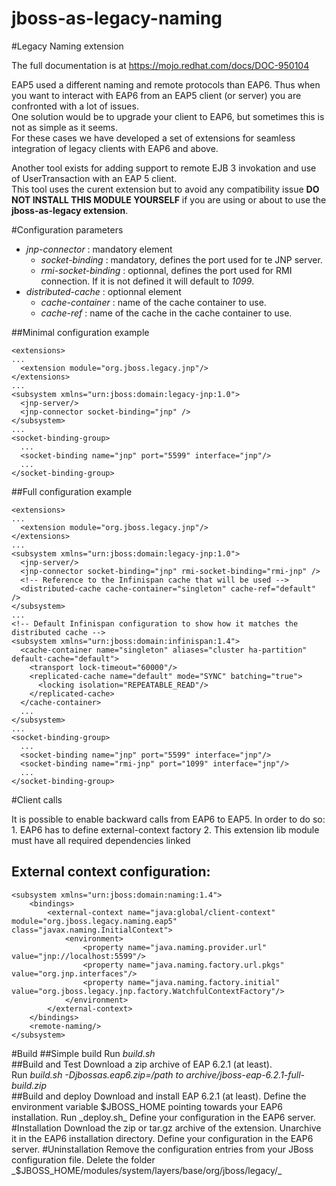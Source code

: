 jboss-as-legacy-naming
======================

#Legacy Naming extension

The full documentation is at https://mojo.redhat.com/docs/DOC-950104

EAP5 used a different naming and remote protocols than EAP6. 
Thus when you want to interact with EAP6 from an EAP5 client (or server) you are confronted with a lot of issues.  
One solution would be to upgrade your client to EAP6, but sometimes this is not as simple as it seems.  
For these cases we have developed a set of extensions for seamless integration of legacy clients with EAP6 and above.  
<!--This extension is there to facilitate the migration from EAP 5 to EAP6, as such it is supported only as long as EAP 5 support last.  
_Being a migration tool there won't be any backport, only the latest greatest version (so no backports) is supported within the same lifecycle as EAP 5.3_.-->

Another tool exists for adding support to remote EJB 3 invokation and use of UserTransaction with an EAP 5 client.  
This tool uses the curent extension but to avoid any compatibility issue **DO NOT INSTALL THIS MODULE YOURSELF** if you are using or about to use the 
**jboss-as-legacy extension**.

#Configuration parameters
 - *jnp-connector* : mandatory element
    - _socket-binding_ : mandatory, defines the port used for te JNP server.
    - _rmi-socket-binding_ : optionnal, defines the port used for RMI connection. If it is not defined it will default to *1099*.
 - *distributed-cache* : optionnal element
    - _cache-container_ : name of the cache container to use.
    - _cache-ref_ : name of the cache in the cache container to use.

##Minimal configuration example

    <extensions>  
    ...  
      <extension module="org.jboss.legacy.jnp"/>  
    </extensions>  
    ...  
    <subsystem xmlns="urn:jboss:domain:legacy-jnp:1.0">  
      <jnp-server/>  
      <jnp-connector socket-binding="jnp" />
    </subsystem>    
    ...  
    <socket-binding-group>  
      ...  
      <socket-binding name="jnp" port="5599" interface="jnp"/>  
      ...  
    </socket-binding-group> 

##Full configuration example

    <extensions>  
    ...  
      <extension module="org.jboss.legacy.jnp"/>  
    </extensions>  
    ...  
    <subsystem xmlns="urn:jboss:domain:legacy-jnp:1.0">  
      <jnp-server/>  
      <jnp-connector socket-binding="jnp" rmi-socket-binding="rmi-jnp" />
      <!-- Reference to the Infinispan cache that will be used -->
      <distributed-cache cache-container="singleton" cache-ref="default" />  
    </subsystem>
    ...
    <!-- Default Infinispan configuration to show how it matches the distributed cache -->  
    <subsystem xmlns="urn:jboss:domain:infinispan:1.4">  
      <cache-container name="singleton" aliases="cluster ha-partition" default-cache="default">  
        <transport lock-timeout="60000"/>  
        <replicated-cache name="default" mode="SYNC" batching="true">  
          <locking isolation="REPEATABLE_READ"/>  
        </replicated-cache>  
      </cache-container>  
      ...  
    </subsystem>  
    ...  
    <socket-binding-group>  
      ...  
      <socket-binding name="jnp" port="5599" interface="jnp"/>  
      <socket-binding name="rmi-jnp" port="1099" interface="jnp"/>  
      ...  
    </socket-binding-group> 

#Client calls

It is possible to enable backward calls from EAP6 to EAP5. In order to do so:
    1. EAP6 has to define external-context factory
    2. This extension lib module must have all required dependencies linked
    
## External context configuration:
    <subsystem xmlns="urn:jboss:domain:naming:1.4">
        <bindings>
            <external-context name="java:global/client-context" module="org.jboss.legacy.naming.eap5" class="javax.naming.InitialContext">
                <environment>
                    <property name="java.naming.provider.url" value="jnp://localhost:5599"/>
                    <property name="java.naming.factory.url.pkgs" value="org.jnp.interfaces"/>
                    <property name="java.naming.factory.initial" value="org.jboss.legacy.jnp.factory.WatchfulContextFactory"/>
                </environment>
            </external-context>
        </bindings>
        <remote-naming/>
    </subsystem>

#Build
##Simple build
Run _build.sh_  
##Build and Test
Download a zip archive of EAP 6.2.1 (at least).   
Run _build.sh -Djbossas.eap6.zip=/path to archive/jboss-eap-6.2.1-full-build.zip_  
##Build and deploy
Download and install EAP 6.2.1 (at least). 
Define the environment variable $JBOSS_HOME pointing towards your EAP6 installation.  
Run _deploy.sh_   
Define your configuration in the EAP6 server. 
#Installation
Download the zip or tar.gz archive of the extension.  
Unarchive it in the EAP6 installation directory.  
Define your configuration in the EAP6 server. 
#Uninstallation
Remove the configuration entries from your JBoss configuration file.  
Delete the folder _$JBOSS_HOME/modules/system/layers/base/org/jboss/legacy/_